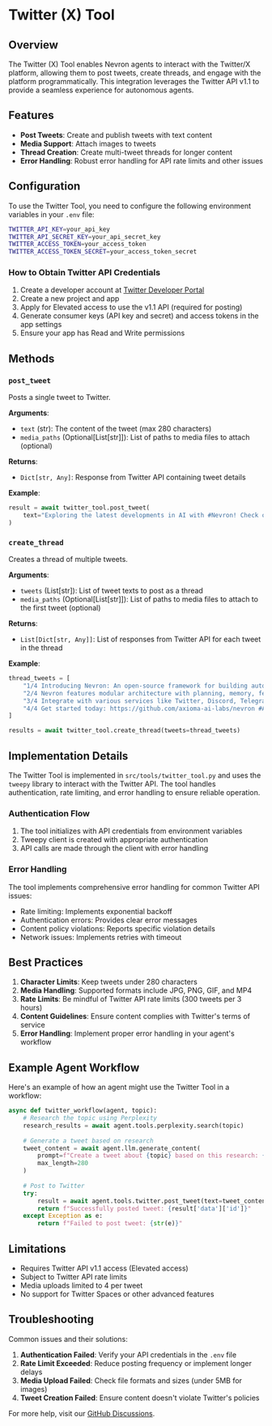 # Twitter (X) Tool

## Overview

The Twitter (X) Tool enables Nevron agents to interact with the Twitter/X platform, allowing them to post tweets, create threads, and engage with the platform programmatically. This integration leverages the Twitter API v1.1 to provide a seamless experience for autonomous agents.

## Features

- **Post Tweets**: Create and publish tweets with text content
- **Media Support**: Attach images to tweets
- **Thread Creation**: Create multi-tweet threads for longer content
- **Error Handling**: Robust error handling for API rate limits and other issues

## Configuration

To use the Twitter Tool, you need to configure the following environment variables in your `.env` file:

```bash
TWITTER_API_KEY=your_api_key
TWITTER_API_SECRET_KEY=your_api_secret_key
TWITTER_ACCESS_TOKEN=your_access_token
TWITTER_ACCESS_TOKEN_SECRET=your_access_token_secret
```

### How to Obtain Twitter API Credentials

1. Create a developer account at [Twitter Developer Portal](https://developer.twitter.com/)
2. Create a new project and app
3. Apply for Elevated access to use the v1.1 API (required for posting)
4. Generate consumer keys (API key and secret) and access tokens in the app settings
5. Ensure your app has Read and Write permissions

## Methods

### `post_tweet`

Posts a single tweet to Twitter.

**Arguments**:
- `text` (str): The content of the tweet (max 280 characters)
- `media_paths` (Optional[List[str]]): List of paths to media files to attach (optional)

**Returns**:
- `Dict[str, Any]`: Response from Twitter API containing tweet details

**Example**:
```python
result = await twitter_tool.post_tweet(
    text="Exploring the latest developments in AI with #Nevron! Check out our autonomous agent framework: https://github.com/axioma-ai-labs/nevron",
)
```

### `create_thread`

Creates a thread of multiple tweets.

**Arguments**:
- `tweets` (List[str]): List of tweet texts to post as a thread
- `media_paths` (Optional[List[str]]): List of paths to media files to attach to the first tweet (optional)

**Returns**:
- `List[Dict[str, Any]]`: List of responses from Twitter API for each tweet in the thread

**Example**:
```python
thread_tweets = [
    "1/4 Introducing Nevron: An open-source framework for building autonomous AI agents in Python.",
    "2/4 Nevron features modular architecture with planning, memory, feedback, and execution components.",
    "3/4 Integrate with various services like Twitter, Discord, Telegram, and more using our tool system.",
    "4/4 Get started today: https://github.com/axioma-ai-labs/nevron #AI #Agents #Python"
]

results = await twitter_tool.create_thread(tweets=thread_tweets)
```

## Implementation Details

The Twitter Tool is implemented in `src/tools/twitter_tool.py` and uses the `tweepy` library to interact with the Twitter API. The tool handles authentication, rate limiting, and error handling to ensure reliable operation.

### Authentication Flow

1. The tool initializes with API credentials from environment variables
2. Tweepy client is created with appropriate authentication
3. API calls are made through the client with error handling

### Error Handling

The tool implements comprehensive error handling for common Twitter API issues:

- Rate limiting: Implements exponential backoff
- Authentication errors: Provides clear error messages
- Content policy violations: Reports specific violation details
- Network issues: Implements retries with timeout

## Best Practices

1. **Character Limits**: Keep tweets under 280 characters
2. **Media Handling**: Supported formats include JPG, PNG, GIF, and MP4
3. **Rate Limits**: Be mindful of Twitter API rate limits (300 tweets per 3 hours)
4. **Content Guidelines**: Ensure content complies with Twitter's terms of service
5. **Error Handling**: Implement proper error handling in your agent's workflow

## Example Agent Workflow

Here's an example of how an agent might use the Twitter Tool in a workflow:

```python
async def twitter_workflow(agent, topic):
    # Research the topic using Perplexity
    research_results = await agent.tools.perplexity.search(topic)
    
    # Generate a tweet based on research
    tweet_content = await agent.llm.generate_content(
        prompt=f"Create a tweet about {topic} based on this research: {research_results}",
        max_length=280
    )
    
    # Post to Twitter
    try:
        result = await agent.tools.twitter.post_tweet(text=tweet_content)
        return f"Successfully posted tweet: {result['data']['id']}"
    except Exception as e:
        return f"Failed to post tweet: {str(e)}"
```

## Limitations

- Requires Twitter API v1.1 access (Elevated access)
- Subject to Twitter API rate limits
- Media uploads limited to 4 per tweet
- No support for Twitter Spaces or other advanced features

## Troubleshooting

Common issues and their solutions:

1. **Authentication Failed**: Verify your API credentials in the `.env` file
2. **Rate Limit Exceeded**: Reduce posting frequency or implement longer delays
3. **Media Upload Failed**: Check file formats and sizes (under 5MB for images)
4. **Tweet Creation Failed**: Ensure content doesn't violate Twitter's policies

For more help, visit our [GitHub Discussions](https://github.com/axioma-ai-labs/nevron/discussions).
